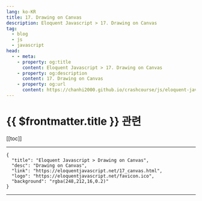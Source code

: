 ```yaml
---
lang: ko-KR
title: 17. Drawing on Canvas
description: Eloquent Javascript > 17. Drawing on Canvas
tag: 
  - blog
  - js
  - javascript
head:
  - - meta:
    - property: og:title
      content: Eloquent Javascript > 17. Drawing on Canvas
    - property: og:description
      content: 17. Drawing on Canvas
    - property: og:url
      content: https://chanhi2000.github.io/crashcourse/js/eloquent-javascript/17.html
---
```


# {{ $frontmatter.title }} 관련

[[toc]]

---

```component VPCard
{
  "title": "Eloquent Javascript > Drawing on Canvas",
  "desc": "Drawing on Canvas",
  "link": "https://eloquentjavascript.net/17_canvas.html",
  "logo": "https://eloquentjavascript.net/favicon.ico",
  "background": "rgba(248,212,16,0.2)"
}
```

---

<TagLinks />